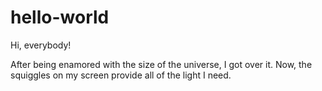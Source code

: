 # hello-world
Hi, everybody!

After being enamored with the size of the universe, I got over it. 
Now, the squiggles on my screen provide all of the light I need. 
